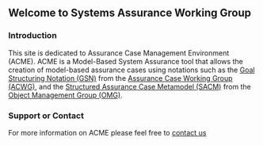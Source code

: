 ## Welcome to Systems Assurance Working Group

### Introduction
This site is dedicated to Assurance Case Management Environment (ACME).
ACME is a Model-Based System Assurance tool that allows the creation of model-based assurance cases using notations such as the [Goal Structuring Notation (GSN)](https://scsc.uk/gsn) from the [Assurance Case Working Group (ACWG)](https://scsc.uk/gc), and the [Structured Assurance Case Metamodel (SACM)](https://www.omg.org/spec/SACM/2.1/About-SACM/) from the [Object Management Group (OMG)](https://www.omg.org/index.htm).


### Support or Contact

For more information on ACME please feel free to [contact us](ranwei@dlut.edu.cn)
